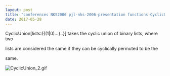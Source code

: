 ```yaml
---
layout: post
title: "conferences NKS2006 pjl-nks-2006-presentation functions CyclicUnion.nb"
date: 2017-05-28
---
```


CyclicUnion[lists:{{(1|0)...}..}] takes the cyclic union of binary lists, where two 

lists are considered the same if they can be cyclically permuted to be the 

same.

![CyclicUnion_2.gif](../../../assets/2017/05/28/CyclicUnion-500px/CyclicUnion_2.gif)

